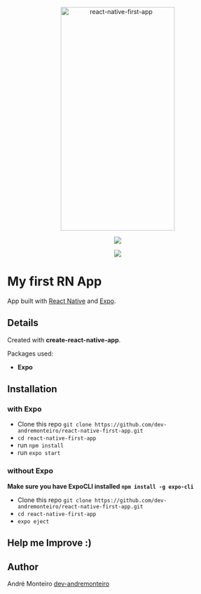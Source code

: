 <p align="center" >
    <img alt="react-native-first-app" src="" width="260" height="510" />
</p>

<p align="center">
<a title='License' href="https://github.com/FaridSafi/react-native-gifted-chat/blob/master/LICENSE" height="18">
    <img src='https://img.shields.io/badge/license-MIT-blue.svg' />
</a>
  </p>
  <p align="center">
 <img src="https://api.qrserver.com/v1/create-qr-code/?size=100x100&data=expo.io/@menorme/first-app">
  </p>

# My first RN App

App built with [React Native](https://github.com/facebook/react-native) and [Expo](https://github.com/expo/expo).

## Details

Created with **create-react-native-app**.

Packages used:

- **Expo**

## Installation

### with Expo

- Clone this repo `git clone https://github.com/dev-andremonteiro/react-native-first-app.git`
- `cd react-native-first-app`
- run `npm install`
- run `expo start`

### without Expo

**Make sure you have ExpoCLI installed `npm install -g expo-cli`**

- Clone this repo `git clone https://github.com/dev-andremonteiro/react-native-first-app.git`
- `cd react-native-first-app`
- `expo eject`

## Help me Improve :)

## Author

André Monteiro [dev-andremonteiro](https://github.com/dev-andremonteiro)
